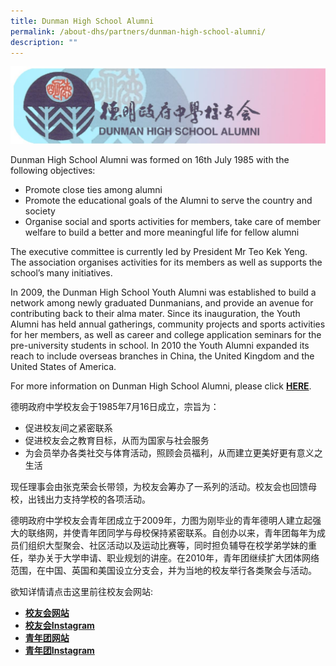 ```yaml
---
title: Dunman High School Alumni
permalink: /about-dhs/partners/dunman-high-school-alumni/
description: ""
---
```

![](/images/Homepage/alumni.png)

Dunman High School Alumni was formed on 16th July 1985 with the following objectives:

*   Promote close ties among alumni
*   Promote the educational goals of the Alumni to serve the country and society
*   Organise social and sports activities for members, take care of member welfare to build a better and more meaningful life for fellow alumni

The executive committee is currently led by President Mr Teo Kek Yeng. The association organises activities for its members as well as supports the school’s many initiatives.

In 2009, the Dunman High School Youth Alumni was established to build a network among newly graduated Dunmanians, and provide an avenue for contributing back to their alma mater. Since its inauguration, the Youth Alumni has held annual gatherings, community projects and sports activities for her members, as well as career and college application seminars for the pre-university students in school. In 2010 the Youth Alumni expanded its reach to include overseas branches in China, the United Kingdom and the United States of America.

For more information on Dunman High School Alumni, please click **[HERE](http://dunmanhighalumni.org/)**.

德明政府中学校友会于1985年7月16日成立，宗旨为：

*   促进校友间之紧密联系
*   促进校友会之教育目标，从而为国家与社会服务
*   为会员举办各类社交与体育活动，照顾会员福利，从而建立更美好更有意义之生活

现任理事会由张克荣会长带领，为校友会筹办了一系列的活动。校友会也回馈母校，出钱出力支持学校的各项活动。

德明政府中学校友会青年团成立于2009年，力图为刚毕业的青年德明人建立起强大的联络网，并使青年团同学与母校保持紧密联系。自创办以来，青年团每年为成员们组织大型聚会、社区活动以及运动比赛等，同时担负辅导在校学弟学妹的重任，举办关于大学申请、职业规划的讲座。在2010年，青年团继续扩大团体网络范围，在中国、英国和美国设立分支会，并为当地的校友举行各类聚会与活动。

欲知详情请点击这里前往校友会网站:

*   [**校友会网站**](http://dunmanhighalumni.org/index.html)
*   **[校友会Instagram](https://www.instagram.com/dhs.alumni/)**
*   **[青年团网站](https://www.facebook.com/DHSYA)**
*   [**青年团Instagram**](https://www.instagram.com/dhsyouthalumni/)